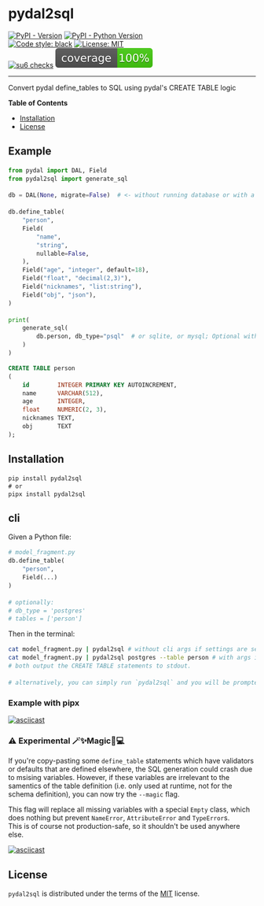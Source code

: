 # pydal2sql

[![PyPI - Version](https://img.shields.io/pypi/v/pydal2sql.svg)](https://pypi.org/project/pydal2sql)
[![PyPI - Python Version](https://img.shields.io/pypi/pyversions/pydal2sql.svg)](https://pypi.org/project/pydal2sql)  
[![Code style: black](https://img.shields.io/badge/code%20style-black-000000.svg)](https://github.com/psf/black)
[![License: MIT](https://img.shields.io/badge/License-MIT-yellow.svg)](https://opensource.org/licenses/MIT)  
[![su6 checks](https://github.com/robinvandernoord/pydal2sql/actions/workflows/su6.yml/badge.svg?branch=development)](https://github.com/robinvandernoord/pydal2sql/actions)
![coverage.svg](coverage.svg)

-----

Convert pydal define_tables to SQL using pydal's CREATE TABLE logic

**Table of Contents**

- [Installation](#installation)
- [License](#license)

## Example

```python
from pydal import DAL, Field
from pydal2sql import generate_sql

db = DAL(None, migrate=False)  # <- without running database or with a different type of database

db.define_table(
    "person",
    Field(
        "name",
        "string",
        nullable=False,
    ),
    Field("age", "integer", default=18),
    Field("float", "decimal(2,3)"),
    Field("nicknames", "list:string"),
    Field("obj", "json"),
)

print(
    generate_sql(
        db.person, db_type="psql"  # or sqlite, or mysql; Optional with fallback to currently using database type.
    )
)
```

```sql
CREATE TABLE person
(
    id        INTEGER PRIMARY KEY AUTOINCREMENT,
    name      VARCHAR(512),
    age       INTEGER,
    float     NUMERIC(2, 3),
    nicknames TEXT,
    obj       TEXT
);
```

## Installation

```console
pip install pydal2sql
# or
pipx install pydal2sql
```

## cli

Given a Python file:

```python
# model_fragment.py
db.define_table(
    "person",
    Field(...)
)

# optionally:
# db_type = 'postgres'
# tables = ['person']
```

Then in the terminal:

```bash
cat model_fragment.py | pydal2sql # without cli args if settings are set in code, or
cat model_fragment.py | pydal2sql postgres --table person # with args if settings are not in code
# both output the CREATE TABLE statements to stdout.

# alternatively, you can simply run `pydal2sql` and you will be prompted for the code, which you can then paste.
```

### Example with pipx

[![asciicast](https://asciinema.org/a/upl4wB4QPDf9qO278ijWyPMby.svg)](https://asciinema.org/a/upl4wB4QPDf9qO278ijWyPMby)

### ⚠️ Experimental 🪄✨Magic🌟💻

If you're copy-pasting some `define_table` statements which have validators or defaults that are defined elsewhere,
the SQL generation could crash due to msising variables. However, if these variables are irrelevant to the samentics of
the table definition (i.e. only used at runtime, not for the schema definition), you can now try the `--magic` flag.

This flag will replace all missing variables with a special `Empty` class, which does nothing but
prevent `NameError`, `AttributeError` and `TypeError`s.   
This is of course not production-safe, so it shouldn't be used anywhere else.

[![asciicast](https://asciinema.org/a/UQFaG2DWmXsJYzQ72CXer4oCu.svg)](https://asciinema.org/a/UQFaG2DWmXsJYzQ72CXer4oCu)

## License

`pydal2sql` is distributed under the terms of the [MIT](https://spdx.org/licenses/MIT.html) license.
